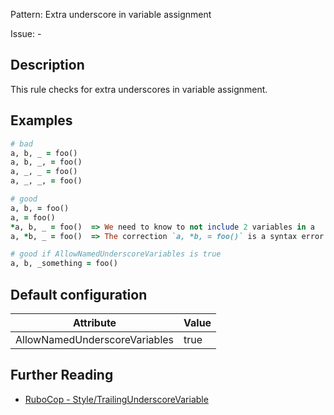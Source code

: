 Pattern: Extra underscore in variable assignment

Issue: -

## Description

This rule checks for extra underscores in variable assignment.

## Examples

```ruby
# bad
a, b, _ = foo()
a, b, _, = foo()
a, _, _ = foo()
a, _, _, = foo()

# good
a, b, = foo()
a, = foo()
*a, b, _ = foo()  => We need to know to not include 2 variables in a
a, *b, _ = foo()  => The correction `a, *b, = foo()` is a syntax error

# good if AllowNamedUnderscoreVariables is true
a, b, _something = foo()
```

## Default configuration

Attribute | Value
--- | ---
AllowNamedUnderscoreVariables | true

## Further Reading

* [RuboCop - Style/TrailingUnderscoreVariable](https://rubocop.readthedocs.io/en/latest/cops_style/#styletrailingunderscorevariable)
